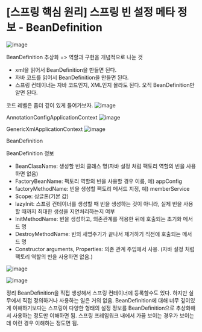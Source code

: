 # [스프링 핵심 원리] 스프링 빈 설정 메타 정보 - BeanDefinition

![image](https://user-images.githubusercontent.com/37948906/142403397-3ba26afa-d07b-4259-9e60-fb4aa09ada95.png)

BeanDefinition 추상화 => 역할과 구현을 개념적으로 나눈 것
- xml을 읽어서 BeanDefinition을 만들면 된다.
- 자바 코드를 읽어서 BeanDefinition을 만들면 된다.
- 스프링 컨테이너는 자바 코드인지, XML인지 몰라도 된다. 오직 BeanDefinition만 알면 된다.

코드 레벨은 좀더 깊이 있게 들어가보자.
![image](https://user-images.githubusercontent.com/37948906/142403793-c3f13706-647c-4b41-8418-467bb93ef91f.png)

AnnotationConfigApplicationContext
![image](https://user-images.githubusercontent.com/37948906/142404098-e85d8101-04ad-4b86-9e8e-f664477dacba.png)

GenericXmlApplicationContext
![image](https://user-images.githubusercontent.com/37948906/142404149-6df5e8c9-a707-4b8b-9b6d-ef78b7a1737c.png)

BeanDefinition 

BeanDefinition 정보
- BeanClassName: 생성할 빈의 클래스 명(자바 설정 처럼 팩토리 역할의 빈을 사용하면 없음)
- FactoryBeanName: 팩토리 역할의 빈을 사용할 경우 이름, 예) appConfig
- factoryMethodName: 빈을 생성할 팩토리 메서드 지정, 예) memberService
- Scope: 싱글톤(기본 값)
- lazyInit: 스프링 컨테이너를 생성할 때 빈을 생성하는 것이 아니라, 실제 빈을 사용할 때까지 최대한 생성을 지연처리하는지 여부
- InitMethodName: 빈을 생성하고, 의존관계를 적용한 뒤에 호출되는 초기화 메서드 명
- DestroyMethodName: 빈의 새명주기가 끝나서 제거하기 직전에 호출되는 메서드 명
- Constructor arguments, Properties: 의존 관계 주입에서 사용. (자바 설정 처럼 팩토리 역할의 빈을 사용하면 없음.)

![image](https://user-images.githubusercontent.com/37948906/142405097-4a12ca8e-c926-4f61-817d-983c50218151.png)

![image](https://user-images.githubusercontent.com/37948906/142405076-f410b899-dc4d-49ac-8ddf-5f9555e7b224.png)


정리
BeanDefinition을 직접 생성해서 스프링 컨테이너에 등록할수도 있다. 하지만 실무에서 직접 정의하거나 사용하는 일은 거의 없음.
BeanDefinition에 대해 너무 깊이있게 이해하기보다는 스프링이 다양한 형태의 설정 정보를 BeanDefinition으로 추상화해서 사용하는 정도만 이해하면 됨.
스프링 프레임워크 내에서 가끔 보이는 경우가 보이는데 이런 경우 이해하는 정도면 됨.


